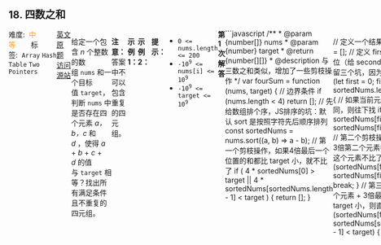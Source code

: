 <div style="font-size: 20px; margin-bottom: 15px; font-weight: bold;">18. 四数之和</div>
<div style="display: flex; font-size: 14px; justify-content: space-between;"><div><span style="margin-right: 30px;">难度:&nbsp;&nbsp;<label style="color: rgb(255, 161, 25);">中等</label></span><span style="margin-right: 30px;">标签:&nbsp;&nbsp;<code>Array</code>&nbsp;<code>Hash Table</code>&nbsp;<code>Two Pointers</code></span></div><div><span style="margin-right: 15px;"><a href="https://leetcode.com/problems/4sum/">英文原题</a></span><span><a href="https://leetcode-cn.com/problems/4sum/">访问源站</a></span></div>
<hr style="height: 1px; margin: 1em 0px;" />
<p>给定一个包含 <em>n</em> 个整数的数组 <code>nums</code> 和一个目标值 <code>target</code>，判断 <code>nums</code> 中是否存在四个元素 <em>a，</em><em>b，c</em> 和 <em>d</em> ，使得 <em>a</em> + <em>b</em> + <em>c</em> + <em>d</em> 的值与 <code>target</code> 相等？找出所有满足条件且不重复的四元组。</p>

<p><strong>注意：</strong>答案中不可以包含重复的四元组。</p>

<p> </p>

<p><strong>示例 1：</strong></p>

<pre>
<strong>输入：</strong>nums = [1,0,-1,0,-2,2], target = 0
<strong>输出：</strong>[[-2,-1,1,2],[-2,0,0,2],[-1,0,0,1]]
</pre>

<p><strong>示例 2：</strong></p>

<pre>
<strong>输入：</strong>nums = [], target = 0
<strong>输出：</strong>[]
</pre>

<p> </p>

<p><strong>提示：</strong></p>

<ul>
	<li><code>0 <= nums.length <= 200</code></li>
	<li><code>-10<sup>9</sup> <= nums[i] <= 10<sup>9</sup></code></li>
	<li><code>-10<sup>9</sup> <= target <= 10<sup>9</sup></code></li>
</ul>

<hr style="height: 1px; margin: 1em 0px;" />
<strong>第1次解答</strong>
```javascript
/**
 * @param {number[]} nums
 * @param {number} target
 * @return {number[][]}
 * @description 与三数之和类似，增加了一些剪枝操作
 */
var fourSum = function (nums, target) {
  // 边界条件
  if (nums.length < 4) return [];
  // 先给数组排个序，JS排序的坑：默认 sort 是按照字符先后顺序排列
  const sortedNums = nums.sort((a, b) => a - b);
  // 第一个剪枝操作，如果4倍最后一个位置的和都比 target 小，就不比了
  if (
    4 * sortedNums[0] > target ||
    4 * sortedNums[sortedNums.length - 1] < target
  ) {
    return [];
  }

  // 定义一个结果集
  const results = [];
  // 定义 first 从 0 到 长度前3位（给 second 和 third 和 four 留三个坑，因为不允许重复）
  for (let first = 0; first < sortedNums.length - 3; first++) {
    // 如果当前元素和上一个元素相同，则往下找
    if (first > 0 && sortedNums[first] === sortedNums[first - 1]) continue;
    // 第二个剪枝操作，第一个元素 + 3倍第二个元素都比 target 大，则这个元素不比了
    if (sortedNums[first] + 3 * sortedNums[first + 1] > target) {
      break;
    }
    // 第三个剪枝操作，第一个元素 + 3倍最后一个元素都比 target 小，则直接走下一个循环
    if (sortedNums[first] + 3 * sortedNums[sortedNums.length - 1] < target) {
      continue;
    }

    // 同 first ，区别是 second 起点是 first 的下一个元素
    for (let second = first + 1; second < sortedNums.length - 2; second++) {
      // 如果当前元素和上一个元素相同，则往下找
      if (second > first + 1 && sortedNums[second] === sortedNums[second - 1])
        continue;
      // 第四个剪枝操作，第一个元素 + 第二个元素 + 2倍最后一个元素都比 target 小，则直接走下一个循环
      if (
        sortedNums[first] +
          sortedNums[second] +
          2 * sortedNums[sortedNums.length - 1] <
        target
      ) {
        continue;
      }

      // 计算最后两个元素之和的目标值
      const newTarget = target - sortedNums[first] - sortedNums[second];
      // 第三个起点为 second + 1
      let third = second + 1;
      // 第四个起点为数组最后一位
      let four = sortedNums.length - 1;
      // 此处同三数之和
      while (third < four) {
        if (sortedNums[third] + sortedNums[four] === newTarget) {
          results.push([
            sortedNums[first],
            sortedNums[second],
            sortedNums[third],
            sortedNums[four],
          ]);
          third++;
          four--;
          while (third < four && sortedNums[third] === sortedNums[third - 1]) {
            third++;
          }
          while (third < four && sortedNums[four] === sortedNums[four + 1]) {
            four--;
          }
        } else if (sortedNums[third] + sortedNums[four] < newTarget) third++;
        else four--;
      }
    }
  }
  
  return results;
};
```